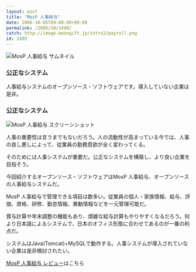 ```yaml
---
layout: post
title: "MosP 人事給与"
date: 2006-10-05T09:00:00+09:00
permalink: /2006/10/2498/
catch: http://image.moongift.jp/intro2/payroll.png
id: 2485
---
```

 ![MosP 人事給与 サムネイル](http://image.moongift.jp/intro2/payroll.t.png "MosP 人事給与 サムネイル")
  

### 公正なシステム
  
人事給与システムのオープンソース・ソフトウェアです。導入していない企業は是非。  
<!--more-->  

### 公正なシステム
  

![MosP 人事給与 スクリーンショット](http://image.moongift.jp/intro2/payroll.png "MosP 人事給与 スクリーンショット")

  

人事の重要性は言うまでもないだろう。人の流動性が高まっている今では、人事の良し悪しによって、従業員の勤務意欲が全く変わってくる。

  

そのためには人事システムが重要だ。公正なシステムを構築し、より良い企業を目指そう。

  

今回紹介するオープンソース・ソフトウェアはMosP 人事給与、オープンソースの人事給与システムだ。

  

MosP 人事給与で管理できる項目は数多い。従業員の個人・家族情報、給与、評価、資格、研修、勤怠情報、異動情報などを一元管理可能だ。

  

賞与計算や年末調整の機能もあり、煩雑な給与計算もやりやすくなるだろう。何より日本語によるシステムで、日本のオフィス形態に合わせてあるのが一番の利点だ。

  

システムはJava(Tomcat)+MySQLで動作する。人事システムが導入されていない企業は是非検討されたい。

  

[MosP 人事給与 レビュー](http://oss.moongift.jp/review/i-2499.html)はこちら

